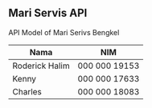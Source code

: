 ## Mari Servis API 

API Model of Mari Serivs Bengkel

| Nama | NIM |
| ------------- | ------------- |
| Roderick Halim | 000 000 19153  |
| Kenny  | 000 000 17633  |
| Charles | 000 000 18083 |